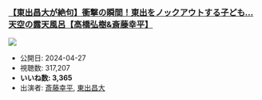 ### [【東出昌大が絶句】衝撃の瞬間！東出をノックアウトする子ども…天空の露天風呂【高橋弘樹&斎藤幸平】](https://www.youtube.com/watch?v=CTm7yMHnSV4)
[![](https://img.youtube.com/vi/CTm7yMHnSV4/sddefault.jpg)](https://www.youtube.com/watch?v=CTm7yMHnSV4)
-   公開日: 2024-04-27
-   視聴数: 317,207
-   **いいね数: 3,365**
-   出演者: [斎藤幸平](/rehacq_fan/people/斎藤幸平 "wikilink"), [東出昌大](/rehacq_fan/people/東出昌大 "wikilink")
